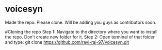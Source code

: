 # voicesyn
Made the repo. Please clone. Will be adding you guys as contributors soon.

#Cloning the repo
Step 1:
Navigate to the directory where you want to install the repo. Don't create new folder for it.
Step 2:
Open terminal of that folder and type:
git clone https://github.com/ravi-raj-97/voicesyn.git
